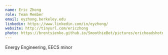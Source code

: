 ```yaml
---
name: Eric Zhong
role: Team Member
email: eyzhong.berkeley.edu
linkedin: https://www.linkedin.com/in/eyzhong/
website: http://tinyurl.com/ericzhong
photo: https://brentsienko.github.io/SmoothieBot/pictures/ericheadshotnew.png
---
```


Energy Engineering, EECS minor
